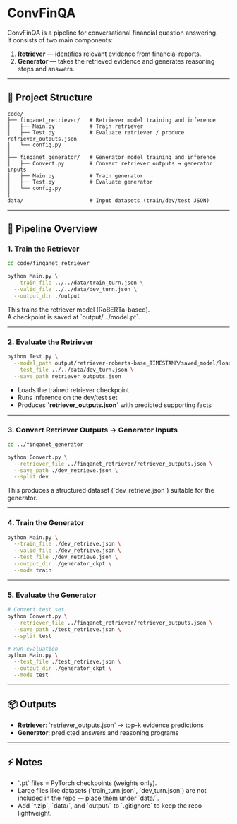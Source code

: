 # ConvFinQA

ConvFinQA is a pipeline for conversational financial question answering.  
It consists of two main components:  

1. **Retriever** — identifies relevant evidence from financial reports.  
2. **Generator** — takes the retrieved evidence and generates reasoning steps and answers.  

---

## 📂 Project Structure
```
code/
├── finqanet_retriever/   # Retriever model training and inference
│   ├── Main.py           # Train retriever
│   ├── Test.py           # Evaluate retriever / produce retriever_outputs.json
│   └── config.py
│
├── finqanet_generator/   # Generator model training and inference
│   ├── Convert.py        # Convert retriever outputs → generator inputs
│   ├── Main.py           # Train generator
│   ├── Test.py           # Evaluate generator
│   └── config.py
│
data/                     # Input datasets (train/dev/test JSON)
```

---

## 🚀 Pipeline Overview

### 1. Train the Retriever
```bash
cd code/finqanet_retriever

python Main.py \
  --train_file ../../data/train_turn.json \
  --valid_file ../../data/dev_turn.json \
  --output_dir ./output
```
This trains the retriever model (RoBERTa-based).  
A checkpoint is saved at \`output/.../model.pt\`.

---

### 2. Evaluate the Retriever
```bash
python Test.py \
  --model_path output/retriever-roberta-base_TIMESTAMP/saved_model/loads/2/model.pt \
  --test_file ../../data/dev_turn.json \
  --save_path retriever_outputs.json
```
- Loads the trained retriever checkpoint  
- Runs inference on the dev/test set  
- Produces **\`retriever_outputs.json\`** with predicted supporting facts  

---

### 3. Convert Retriever Outputs → Generator Inputs
```bash
cd ../finqanet_generator

python Convert.py \
  --retriever_file ../finqanet_retriever/retriever_outputs.json \
  --save_path ./dev_retrieve.json \
  --split dev
```
This produces a structured dataset (\`dev_retrieve.json\`) suitable for the generator.

---

### 4. Train the Generator
```bash
python Main.py \
  --train_file ./dev_retrieve.json \
  --valid_file ./dev_retrieve.json \
  --test_file ./dev_retrieve.json \
  --output_dir ./generator_ckpt \
  --mode train
```

---

### 5. Evaluate the Generator
```bash
# Convert test set
python Convert.py \
  --retriever_file ../finqanet_retriever/retriever_outputs.json \
  --save_path ./test_retrieve.json \
  --split test

# Run evaluation
python Main.py \
  --test_file ./test_retrieve.json \
  --output_dir ./generator_ckpt \
  --mode test
```

---

## 📦 Outputs
- **Retriever**: \`retriever_outputs.json\` → top-k evidence predictions  
- **Generator**: predicted answers and reasoning programs  

---

## ⚡ Notes
- \`.pt\` files = PyTorch checkpoints (weights only).  
- Large files like datasets (\`train_turn.json\`, \`dev_turn.json\`) are not included in the repo — place them under \`data/\`.  
- Add \`*.zip\`, \`data/\`, and \`output/\` to \`.gitignore\` to keep the repo lightweight.  
